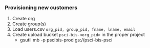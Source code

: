 ### Provisioning new customers

1. Create org
1. Create group(s)
1. Load users.csv `org_pid, group_pid, fname, lname, email`
1. Create upload bucket `psci-bis-<org_pid>` in the proper project
   - gsutil mb -p pscibis-prod gs://psci-bis-psci
